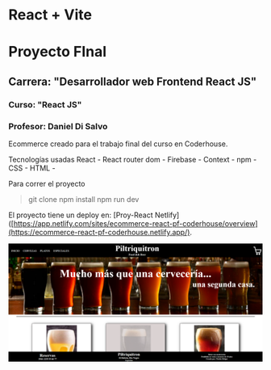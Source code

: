 # React + Vite
# Proyecto FInal
## Carrera: "Desarrollador web Frontend React JS"
### Curso: "React JS"
### Profesor: Daniel Di Salvo


Ecommerce creado para el trabajo final del curso en Coderhouse.

Tecnologías usadas React - React router dom - Firebase - Context - npm - CSS - HTML - 

Para correr el proyecto

> git clone
> npm install
> npm run dev

 El proyecto tiene un deploy en: [Proy-React Netlify]([https://app.netlify.com/sites/ecommerce-react-pf-coderhouse/overview](https://ecommerce-react-pf-coderhouse.netlify.app/).

 ![Captura de pantalla de vista inicial del proyecto](./public/imgReadme.png)
